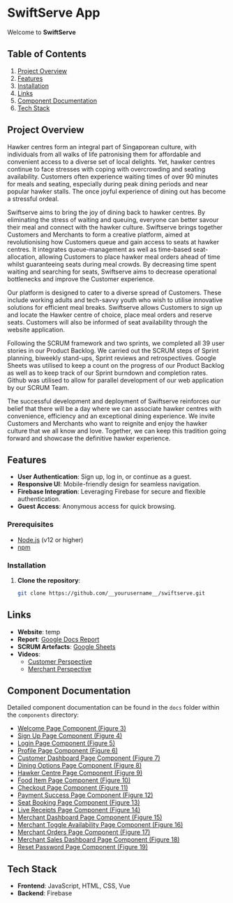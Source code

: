 # SwiftServe App

Welcome to **SwiftServe**

## Table of Contents

1. [Project Overview](#project-overview)
2. [Features](#features)
3. [Installation](#installation)
4. [Links](#links)
5. [Component Documentation](#component-documentation)
6. [Tech Stack](#tech-stack)

## Project Overview

Hawker centres form an integral part of Singaporean culture, with individuals from all walks of life patronising them for affordable and convenient access to a diverse set of local delights. Yet, hawker centres continue to face stresses with coping with overcrowding and seating availability. Customers often experience waiting times of over 90 minutes for meals and seating, especially during peak dining periods and near popular hawker stalls. The once joyful experience of dining out has become a stressful ordeal.

Swiftserve aims to bring the joy of dining back to hawker centres. By eliminating the stress of waiting and queuing, everyone can better savour their meal and connect with the hawker culture. Swiftserve brings together Customers and Merchants to form a creative platform, aimed at revolutionising how Customers queue and gain access to seats at hawker centres. It integrates queue-management as well as time-based seat-allocation, allowing Customers to place hawker meal orders ahead of time whilst guaranteeing seats during meal crowds. By decreasing time spent waiting and searching for seats, Swiftserve aims to decrease operational bottlenecks and improve the Customer experience.

Our platform is designed to cater to a diverse spread of Customers. These include working adults and tech-savvy youth who wish to utilise innovative solutions for efficient meal breaks. Swiftserve allows Customers to sign up and locate the Hawker centre of choice, place meal orders and reserve seats. Customers will also be informed of seat availability through the website application.

Following the SCRUM framework and two sprints, we completed all 39 user stories in our Product Backlog. We carried out the SCRUM steps of Sprint planning, biweekly stand-ups, Sprint reviews and retrospectives. Google Sheets was utilised to keep a count on the progress of our Product Backlog as well as to keep track of our Sprint burndown and completion rates. Github was utilised to allow for parallel development of our web application by our SCRUM Team.

The successful development and deployment of Swiftserve reinforces our belief that there will be a day where we can associate hawker centres with convenience, efficiency and an exceptional dining experience. We invite Customers and Merchants who want to reignite and enjoy the hawker culture that we all know and love. Together, we can keep this tradition going forward and showcase the definitive hawker experience.

## Features

- **User Authentication**: Sign up, log in, or continue as a guest.
- **Responsive UI**: Mobile-friendly design for seamless navigation.
- **Firebase Integration**: Leveraging Firebase for secure and flexible authentication.
- **Guest Access**: Anonymous access for quick browsing.

### Prerequisites

- [Node.js](https://nodejs.org/) (v12 or higher)
- [npm](https://www.npmjs.com/)

### Installation

1. **Clone the repository**:
   ```bash
   git clone https://github.com/__yourusername__/swiftserve.git
   ```
   
## Links
- **Website**: temp
- **Report**: [Google Docs Report](https://docs.google.com/document/d/1xUwb5i4W0DyZl7FTQsk9MlslCP3sH6febfz2I6mYMko)
- **SCRUM Artefacts**: [Google Sheets](https://docs.google.com/spreadsheets/d/1ueJn2JwjhaqiG9cdCe3_ObOGjGLzcYZ6yf6P95tBwYU)
- **Videos**:
  - [Customer Perspective](https://drive.google.com/file/d/1yrSCohnwyE_xvFwrvaDGgifDXTcbyCIz/view?resourcekey)
  - [Merchant Perspective](https://drive.google.com/file/d/1ohaHYvC7wGCyzjYHHkW93iE5mh0LhK0i/view?resourcekey)

## Component Documentation
Detailed component documentation can be found in the `docs` folder within the `components` directory:
- [Welcome Page Component (Figure 3)](./SwiftServe1.0.0/src/components/docs/WelcomePage.md)
- [Sign Up Page Component (Figure 4)](./SwiftServe1.0.0/src/components/docs/SignUpPage.md)
- [Login Page Component (Figure 5)](./SwiftServe1.0.0/src/components/docs/LoginPage.md)
- [Profile Page Component (Figure 6)](./SwiftServe1.0.0/src/components/docs/ProfilePage.md)
- [Customer Dashboard Page Component (Figure 7)](./SwiftServe1.0.0/src/components/docs/CustDashboardPage.md)
- [Dining Options Page Component (Figure 8)](./SwiftServe1.0.0/src/components/docs/DiningOptionsPage.md)
- [Hawker Centre Page Component (Figure 9)](./SwiftServe1.0.0/src/components/docs/HawkerCentrePage.md)
- [Food Item Page Component (Figure 10)](./SwiftServe1.0.0/src/components/docs/FoodItemPage.md)
- [Checkout Page Component (Figure 11)](./SwiftServe1.0.0/src/components/docs/CheckoutPage.md)
- [Payment Success Page Component (Figure 12)](./SwiftServe1.0.0/src/components/docs/PaymentSuccessPage.md)
- [Seat Booking Page Component (Figure 13)](./SwiftServe1.0.0/src/components/docs/SeatBookingPage.md)
- [Live Receipts Page Component (Figure 14)](./SwiftServe1.0.0/src/components/docs/LiveReceiptsPage.md)
- [Merchant Dashboard Page Component (Figure 15)](./SwiftServe1.0.0/src/components/docs/MerchantDashboardPage.md)
- [Merchant Toggle Availability Page Component (Figure 16)](./SwiftServe1.0.0/src/components/docs/MerchantToggleAvailabilityPage.md)
- [Merchant Orders Page Component (Figure 17)](./SwiftServe1.0.0/src/components/docs/MerchantOrdersPage.md)
- [Merchant Sales Dashboard Page Component (Figure 18)](./SwiftServe1.0.0/src/components/docs/MerchantSalesDashboardPage.md)
- [Reset Password Page Component (Figure 19)](./SwiftServe1.0.0/src/components/docs/ResetPasswordPage.md)

## Tech Stack
- **Frontend**: JavaScript, HTML, CSS, Vue
- **Backend**: Firebase
